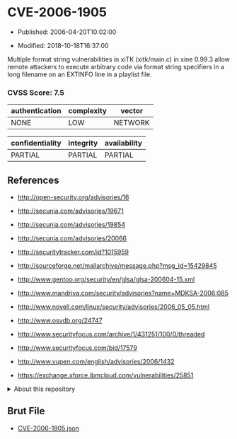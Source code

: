 # CVE-2006-1905

- Published: 2006-04-20T10:02:00

- Modified: 2018-10-18T16:37:00

Multiple format string vulnerabilities in xiTK (xitk/main.c) in xine 0.99.3 allow remote attackers to execute arbitrary code via format string specifiers in a long filename on an EXTINFO line in a playlist file.

### CVSS Score: **7.5**

| authentication | complexity | vector |
| --- | --- | --- |
| NONE | LOW | NETWORK |

| confidentiality | integrity | availability |
| --- | --- | --- |
| PARTIAL | PARTIAL | PARTIAL |

## References

* http://open-security.org/advisories/16

* http://secunia.com/advisories/19671

* http://secunia.com/advisories/19854

* http://secunia.com/advisories/20066

* http://securitytracker.com/id?1015959

* http://sourceforge.net/mailarchive/message.php?msg_id=15429845

* http://www.gentoo.org/security/en/glsa/glsa-200604-15.xml

* http://www.mandriva.com/security/advisories?name=MDKSA-2006:085

* http://www.novell.com/linux/security/advisories/2006_05_05.html

* http://www.osvdb.org/24747

* http://www.securityfocus.com/archive/1/431251/100/0/threaded

* http://www.securityfocus.com/bid/17579

* http://www.vupen.com/english/advisories/2006/1432

* https://exchange.xforce.ibmcloud.com/vulnerabilities/25851

<details>
<summary>About this repository</summary> 

  This repository is part of the project [Live Hack CVE](https://github.com/Live-Hack-CVE). Main website can be found [www.live-hack.org](https://www.live-hack.org) 
  
  Made by [Sn0wAlice](https://github.com/Sn0wAlice) for the people that care about security and need to have a feed of the latest CVEs. Hope you enjoy it, don't forget to star the repo and follow me on [Twitter](https://twitter.com/Sn0wAlice) and [Github](https://github.com/Sn0wAlice). And that is my [personnal website](https://www.alice-snow.me/)

  - [Home Page](https://github.com/Live-Hack-CVE)
  - [Framework](https://github.com/Live-Hack-CVE/cve-framework)
  - [CVE database](https://github.com/Live-Hack-CVE/full_database)
  - [Changelog](https://github.com/Live-Hack-CVE/Changelog)
</details>

## Brut File

* [CVE-2006-1905.json](https://raw.githubusercontent.com/Live-Hack-CVE/full_database/main/cves/2006/CVE-2006-1905.json)

